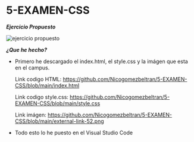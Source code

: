 # 5-EXAMEN-CSS
***Ejercicio Propuesto***

![ejercicio propuesto](https://user-images.githubusercontent.com/73166385/110806236-24d17c00-8282-11eb-8b0b-eb5b5bb2a965.PNG)

***¿Que he hecho?***
* Primero he descargado el index.html, el style.css y la imágen que esta en el campus.
  
  Link codigo HTML: https://github.com/Nicogomezbeltran/5-EXAMEN-CSS/blob/main/index.html
 
  Link codigo style.css: https://github.com/Nicogomezbeltran/5-EXAMEN-CSS/blob/main/style.css
  
  Link imágen: https://github.com/Nicogomezbeltran/5-EXAMEN-CSS/blob/main/external-link-52.png
  
  
* Todo esto lo he puesto en el Visual Studio Code




